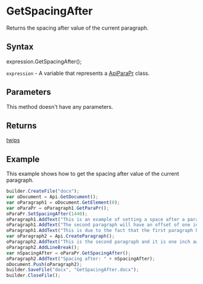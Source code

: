 # GetSpacingAfter

Returns the spacing after value of the current paragraph.

## Syntax

expression.GetSpacingAfter();

`expression` - A variable that represents a [ApiParaPr](../ApiParaPr.md) class.

## Parameters

This method doesn't have any parameters.

## Returns

[twips](../../../Enumerations/twips.md)

## Example

This example shows how to get the spacing after value of the current paragraph.

```javascript
builder.CreateFile("docx");
var oDocument = Api.GetDocument();
var oParagraph1 = oDocument.GetElement(0);
var oParaPr = oParagraph1.GetParaPr();
oParaPr.SetSpacingAfter(1440);
oParagraph1.AddText("This is an example of setting a space after a paragraph. ");
oParagraph1.AddText("The second paragraph will have an offset of one inch from the top. ");
oParagraph1.AddText("This is due to the fact that the first paragraph has this offset enabled.");
var oParagraph2 = Api.CreateParagraph();
oParagraph2.AddText("This is the second paragraph and it is one inch away from the first paragraph.");
oParagraph2.AddLineBreak();
var nSpacingAfter = oParaPr.GetSpacingAfter();
oParagraph2.AddText("Spacing after: " + nSpacingAfter);
oDocument.Push(oParagraph2);
builder.SaveFile("docx", "GetSpacingAfter.docx");
builder.CloseFile();
```